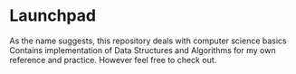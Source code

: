 # Launchpad
As the name suggests, this repository deals with computer science basics
Contains implementation of Data Structures and Algorithms for my own reference and practice. However feel free to check out.
